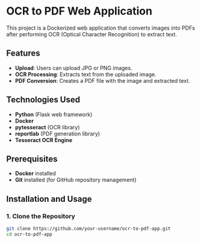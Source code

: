 # OCR to PDF Web Application

This project is a Dockerized web application that converts images into PDFs after performing OCR (Optical Character Recognition) to extract text.

## Features

- **Upload**: Users can upload JPG or PNG images.
- **OCR Processing**: Extracts text from the uploaded image.
- **PDF Conversion**: Creates a PDF file with the image and extracted text.

## Technologies Used

- **Python** (Flask web framework)
- **Docker**
- **pytesseract** (OCR library)
- **reportlab** (PDF generation library)
- **Tesseract OCR Engine**

## Prerequisites

- **Docker** installed
- **Git** installed (for GitHub repository management)

## Installation and Usage

### 1. Clone the Repository

```bash
git clone https://github.com/your-username/ocr-to-pdf-app.git
cd ocr-to-pdf-app

